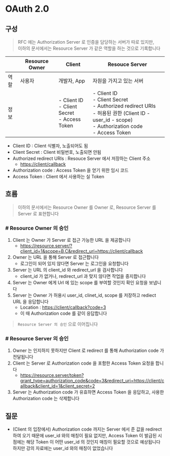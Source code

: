 # OAuth 2.0

## 구성

> RFC 에는 Authorization Server 로 인증을 담당하는 서버가 따로 있지만,  
> 이하의 문서에서는 Resource Server 가 같은 역할을 하는 것으로 기록합니다

|      | Resource Owner | Client                                               | Resouce Server                                                                                                                                                  |
| ---- | -------------- | ---------------------------------------------------- | --------------------------------------------------------------------------------------------------------------------------------------------------------------- |
| 역할 | 사용자         | 개발자, App                                          | 자원을 가지고 있는 서버                                                                                                                                         |
| 정보 |                | - Client ID <br> - Client Secret <br> - Access Token | - Client ID <br> - Client Secret <br> - Authorized redirect URIs <br> - 허용된 권한 (Client ID - user_id - scope) <br> - Authorization code <br> - Access Token |

- Client ID : Client 식별자, 노출되어도 됨
- Client Secret : Client 비밀번호, 노출되면 안됨
- Authorized redirect URIs : Resouce Server 에서 저장하는 Client 주소
  - <https://client/callback>
- Authorization code : Access Token 을 얻기 위한 임시 코드
- Access Token : Client 에서 사용하는 실 Token

## 흐름

> 이하의 문서에서는 Resource Owner 를 Owner 로, Resource Server 를 Server 로 표현합니다

### # Resource Owner 의 승인

1. Client 는 Owner 가 Server 로 접근 가능한 URL 을 제공합니다
    - <https://resource.server/?client_id=1&scope=B,C&redirect_uri=https://client/callback>
2. Owner 는 URL 을 통해 Server 로 접근합니다
   - 로그인이 되어 있지 않다면 Server 는 로그인을 요청합니다
3. Server 는 URL 의 client_id 와 redirect_url 을 검사합니다
   - client_id 가 없거나, redirect_url 과 맞지 않다면 작업을 중지합니다
4. Server 는 Owner 에게 Url 에 있는 scope 를 부여할 것인지 확인 요청을 보냅니다
5. Server 는 Owner 가 허용시 user_id, clinet_id, scope 를 저장하고 rediect URL 을 응답합니다
   - Location : <https://client/callback?code=3>
   - 이 때 Authorization code 를 같이 응답합니다

> `Resource Server 의 승인` 으로 이어집니다

### # Resource Server 의 승인

1. Owner 는 인지하지 못하지만 Client 로 redirect 를 통해 Authorization code 가 전달됩니다
2. Client 는 Server 로 Authorization code 을 포함한 Access Token 요청을 합니다
    - <https://resource.server/token?grant_type=authorization_code&code=3&redirect_uri=https://client/callback&client_id=1&client_secret=2>
3. Server 는 Authorization code 가 유효하면 Access Token 을 응답하고, 사용한 Authorization code 는 삭제합니다

## 질문

- (Client 의 입장에서) Authorization code 까지는 Server 에서 준 값을 redirect 하여 오기 때문에 user_id 와의 매칭이 필요 없지만, Access Token 이 발급된 시점에는 해당 Token 이 어떤 user_id 의 것인지 매칭이 필요할 것으로 예상됩니다  
하지만 강의 자료에는 user_id 와의 매칭이 없었습니다
